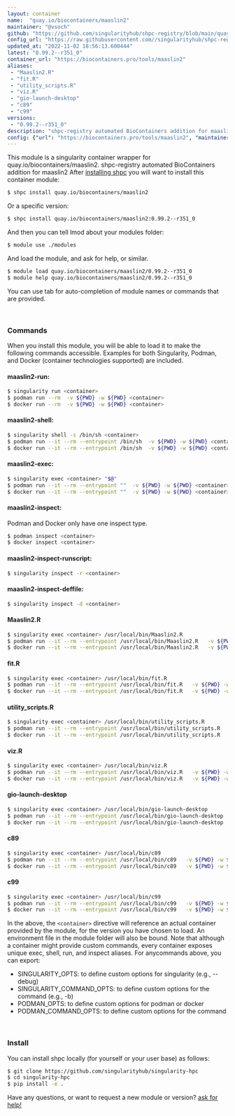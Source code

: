 ```yaml
---
layout: container
name:  "quay.io/biocontainers/maaslin2"
maintainer: "@vsoch"
github: "https://github.com/singularityhub/shpc-registry/blob/main/quay.io/biocontainers/maaslin2/container.yaml"
config_url: "https://raw.githubusercontent.com//singularityhub/shpc-registry/main/quay.io/biocontainers/maaslin2/container.yaml"
updated_at: "2022-11-02 18:56:13.600444"
latest: "0.99.2--r351_0"
container_url: "https://biocontainers.pro/tools/maaslin2"
aliases:
 - "Maaslin2.R"
 - "fit.R"
 - "utility_scripts.R"
 - "viz.R"
 - "gio-launch-desktop"
 - "c89"
 - "c99"
versions:
 - "0.99.2--r351_0"
description: "shpc-registry automated BioContainers addition for maaslin2"
config: {"url": "https://biocontainers.pro/tools/maaslin2", "maintainer": "@vsoch", "description": "shpc-registry automated BioContainers addition for maaslin2", "latest": {"0.99.2--r351_0": "sha256:8f49f38247c928b5eb175fe3266da05f729d5c26f5e48fbd894110e8858546e3"}, "tags": {"0.99.2--r351_0": "sha256:8f49f38247c928b5eb175fe3266da05f729d5c26f5e48fbd894110e8858546e3"}, "docker": "quay.io/biocontainers/maaslin2", "aliases": {"Maaslin2.R": "/usr/local/bin/Maaslin2.R", "fit.R": "/usr/local/bin/fit.R", "utility_scripts.R": "/usr/local/bin/utility_scripts.R", "viz.R": "/usr/local/bin/viz.R", "gio-launch-desktop": "/usr/local/bin/gio-launch-desktop", "c89": "/usr/local/bin/c89", "c99": "/usr/local/bin/c99"}}
---
```


This module is a singularity container wrapper for quay.io/biocontainers/maaslin2.
shpc-registry automated BioContainers addition for maaslin2
After [installing shpc](#install) you will want to install this container module:


```bash
$ shpc install quay.io/biocontainers/maaslin2
```

Or a specific version:

```bash
$ shpc install quay.io/biocontainers/maaslin2:0.99.2--r351_0
```

And then you can tell lmod about your modules folder:

```bash
$ module use ./modules
```

And load the module, and ask for help, or similar.

```bash
$ module load quay.io/biocontainers/maaslin2/0.99.2--r351_0
$ module help quay.io/biocontainers/maaslin2/0.99.2--r351_0
```

You can use tab for auto-completion of module names or commands that are provided.

<br>

### Commands

When you install this module, you will be able to load it to make the following commands accessible.
Examples for both Singularity, Podman, and Docker (container technologies supported) are included.

#### maaslin2-run:

```bash
$ singularity run <container>
$ podman run --rm  -v ${PWD} -w ${PWD} <container>
$ docker run --rm  -v ${PWD} -w ${PWD} <container>
```

#### maaslin2-shell:

```bash
$ singularity shell -s /bin/sh <container>
$ podman run --it --rm --entrypoint /bin/sh  -v ${PWD} -w ${PWD} <container>
$ docker run --it --rm --entrypoint /bin/sh  -v ${PWD} -w ${PWD} <container>
```

#### maaslin2-exec:

```bash
$ singularity exec <container> "$@"
$ podman run --it --rm --entrypoint ""  -v ${PWD} -w ${PWD} <container> "$@"
$ docker run --it --rm --entrypoint ""  -v ${PWD} -w ${PWD} <container> "$@"
```

#### maaslin2-inspect:

Podman and Docker only have one inspect type.

```bash
$ podman inspect <container>
$ docker inspect <container>
```

#### maaslin2-inspect-runscript:

```bash
$ singularity inspect -r <container>
```

#### maaslin2-inspect-deffile:

```bash
$ singularity inspect -d <container>
```


#### Maaslin2.R

```bash
$ singularity exec <container> /usr/local/bin/Maaslin2.R
$ podman run --it --rm --entrypoint /usr/local/bin/Maaslin2.R   -v ${PWD} -w ${PWD} <container> -c " $@"
$ docker run --it --rm --entrypoint /usr/local/bin/Maaslin2.R   -v ${PWD} -w ${PWD} <container> -c " $@"
```


#### fit.R

```bash
$ singularity exec <container> /usr/local/bin/fit.R
$ podman run --it --rm --entrypoint /usr/local/bin/fit.R   -v ${PWD} -w ${PWD} <container> -c " $@"
$ docker run --it --rm --entrypoint /usr/local/bin/fit.R   -v ${PWD} -w ${PWD} <container> -c " $@"
```


#### utility_scripts.R

```bash
$ singularity exec <container> /usr/local/bin/utility_scripts.R
$ podman run --it --rm --entrypoint /usr/local/bin/utility_scripts.R   -v ${PWD} -w ${PWD} <container> -c " $@"
$ docker run --it --rm --entrypoint /usr/local/bin/utility_scripts.R   -v ${PWD} -w ${PWD} <container> -c " $@"
```


#### viz.R

```bash
$ singularity exec <container> /usr/local/bin/viz.R
$ podman run --it --rm --entrypoint /usr/local/bin/viz.R   -v ${PWD} -w ${PWD} <container> -c " $@"
$ docker run --it --rm --entrypoint /usr/local/bin/viz.R   -v ${PWD} -w ${PWD} <container> -c " $@"
```


#### gio-launch-desktop

```bash
$ singularity exec <container> /usr/local/bin/gio-launch-desktop
$ podman run --it --rm --entrypoint /usr/local/bin/gio-launch-desktop   -v ${PWD} -w ${PWD} <container> -c " $@"
$ docker run --it --rm --entrypoint /usr/local/bin/gio-launch-desktop   -v ${PWD} -w ${PWD} <container> -c " $@"
```


#### c89

```bash
$ singularity exec <container> /usr/local/bin/c89
$ podman run --it --rm --entrypoint /usr/local/bin/c89   -v ${PWD} -w ${PWD} <container> -c " $@"
$ docker run --it --rm --entrypoint /usr/local/bin/c89   -v ${PWD} -w ${PWD} <container> -c " $@"
```


#### c99

```bash
$ singularity exec <container> /usr/local/bin/c99
$ podman run --it --rm --entrypoint /usr/local/bin/c99   -v ${PWD} -w ${PWD} <container> -c " $@"
$ docker run --it --rm --entrypoint /usr/local/bin/c99   -v ${PWD} -w ${PWD} <container> -c " $@"
```



In the above, the `<container>` directive will reference an actual container provided
by the module, for the version you have chosen to load. An environment file in the
module folder will also be bound. Note that although a container
might provide custom commands, every container exposes unique exec, shell, run, and
inspect aliases. For anycommands above, you can export:

 - SINGULARITY_OPTS: to define custom options for singularity (e.g., --debug)
 - SINGULARITY_COMMAND_OPTS: to define custom options for the command (e.g., -b)
 - PODMAN_OPTS: to define custom options for podman or docker
 - PODMAN_COMMAND_OPTS: to define custom options for the command

<br>

### Install

You can install shpc locally (for yourself or your user base) as follows:

```bash
$ git clone https://github.com/singularityhub/singularity-hpc
$ cd singularity-hpc
$ pip install -e .
```

Have any questions, or want to request a new module or version? [ask for help!](https://github.com/singularityhub/singularity-hpc/issues)